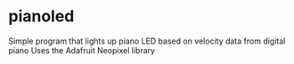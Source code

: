 # pianoled
Simple program that lights up piano LED based on velocity data from digital piano
Uses the Adafruit Neopixel library
